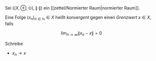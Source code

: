 Sei $((X, \oplus, \odot), \| \cdot \|)$ ein [[zettel/Normierter Raum|normierter Raum]].

Eine Folge $(x_n)_{n \in \mathbb{N}} \in X$ heißt *konvergent* gegen einen *Grenzwert* $x \in X$, falls

$$
	\lim_{n \to \infty} \| x_n - x \| = 0
$$

Schreibe
- $x_n \to x$